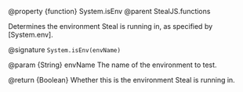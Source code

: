 @property {function} System.isEnv
@parent StealJS.functions

Determines the environment Steal is running in, as specified by [System.env].

@signature `System.isEnv(envName)`

@param {String} envName The name of the environment to test.

@return {Boolean} Whether this is the environment Steal is running in.
